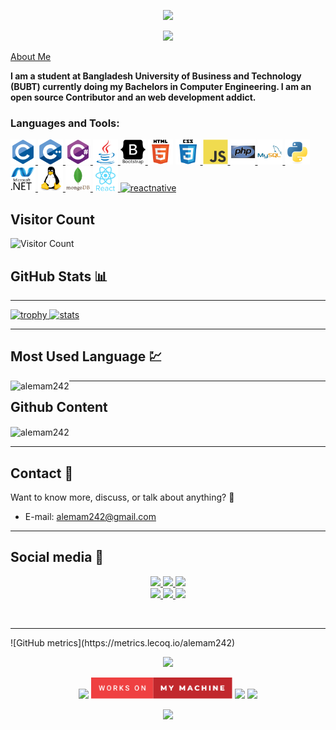 <p align="center">
  <img src="https://readme-typing-svg.herokuapp.com/?center=true&vCenter=true&color=2AF781FF&width=800&lines=Welcome+to+my+profile;It's+me+Alemam" />
</p>
<p align="center">
  <img src="https://readme-typing-svg.herokuapp.com/?center=true&vCenter=true&color=1ADC32FF&width=800&lines=Always+learning+new+things" />
</p>

<div>
      <a href="https://github.com/alemam242/">About Me </a>
      <p>
        <b>
          I am a student at Bangladesh University of Business and
          Technology (BUBT) currently doing my Bachelors in Computer
          Engineering. I am an open source Contributor and an web development
          addict.</b
        >
      </p>
    </div>

<h3 align="left">Languages and Tools:</h3>
<p align="left">
  <a href="https://www.cprogramming.com/" target="_blank" rel="noreferrer"> <img src="https://raw.githubusercontent.com/devicons/devicon/master/icons/c/c-original.svg" alt="c" width="40" height="40"/> </a> <a href="https://www.w3schools.com/cpp/" target="_blank" rel="noreferrer"> <img src="https://raw.githubusercontent.com/devicons/devicon/master/icons/cplusplus/cplusplus-original.svg" alt="cplusplus" width="40" height="40"/> </a><a href="https://www.w3schools.com/cs/" target="_blank" rel="noreferrer"> <img src="https://raw.githubusercontent.com/devicons/devicon/master/icons/csharp/csharp-original.svg" alt="csharp" width="40" height="40"/> </a><a href="https://www.java.com" target="_blank" rel="noreferrer"> <img src="https://raw.githubusercontent.com/devicons/devicon/master/icons/java/java-original.svg" alt="java" width="40" height="40"/> </a><a href="https://getbootstrap.com" target="_blank" rel="noreferrer"> <img src="https://raw.githubusercontent.com/devicons/devicon/master/icons/bootstrap/bootstrap-plain-wordmark.svg" alt="bootstrap" width="40" height="40"/> </a <a href="https://www.w3.org/html/" target="_blank" rel="noreferrer"> <img src="https://raw.githubusercontent.com/devicons/devicon/master/icons/html5/html5-original-wordmark.svg" alt="html5" width="40" height="40"/> </a><a href="https://www.w3schools.com/css/" target="_blank" rel="noreferrer"> <img src="https://raw.githubusercontent.com/devicons/devicon/master/icons/css3/css3-original-wordmark.svg" alt="css3" width="40" height="40"/> </a><a href="https://developer.mozilla.org/en-US/docs/Web/JavaScript" target="_blank" rel="noreferrer"> <img       src="https://raw.githubusercontent.com/devicons/devicon/master/icons/javascript/javascript-original.svg" alt="javascript" width="40" height="40"/> </a><a href="https://www.php.net" target="_blank" rel="noreferrer"> <img src="https://raw.githubusercontent.com/devicons/devicon/master/icons/php/php-original.svg" alt="php" width="40" height="40"/> </a><a href="https://www.mysql.com/" target="_blank" rel="noreferrer"> <img src="https://raw.githubusercontent.com/devicons/devicon/master/icons/mysql/mysql-original-wordmark.svg" alt="mysql" width="40" height="40"/> </a><a href="https://www.python.org" target="_blank" rel="noreferrer"> <img src="https://raw.githubusercontent.com/devicons/devicon/master/icons/python/python-original.svg" alt="python" width="40" height="40"/> </a><a href="https://dotnet.microsoft.com/" target="_blank" rel="noreferrer"> <img src="https://raw.githubusercontent.com/devicons/devicon/master/icons/dot-net/dot-net-original-wordmark.svg" alt="dotnet" width="40" height="40"/> </a><a href="https://www.linux.org/" target="_blank" rel="noreferrer"> <img src="https://raw.githubusercontent.com/devicons/devicon/master/icons/linux/linux-original.svg" alt="linux" width="40" height="40"/> </a><a href="https://www.mongodb.com/" target="_blank" rel="noreferrer"> <img src="https://raw.githubusercontent.com/devicons/devicon/master/icons/mongodb/mongodb-original-wordmark.svg" alt="mongodb" width="40" height="40"/> </a><a href="https://reactjs.org/" target="_blank" rel="noreferrer"> <img src="https://raw.githubusercontent.com/devicons/devicon/master/icons/react/react-original-wordmark.svg" alt="react" width="40" height="40"/> </a><a href="https://reactnative.dev/" target="_blank" rel="noreferrer"> <img src="https://reactnative.dev/img/header_logo.svg" alt="reactnative" width="40" height="40"/> </a>
  
</p>

## Visitor Count
![Visitor Count](https://profile-counter.glitch.me/alemam242/count.svg)

## GitHub Stats 📊
<hr>
<div align="left">
    <a href="https://github.com/ryo-ma/github-profile-trophy">
        <img width="43%" alt="trophy" src="https://github-profile-trophy.vercel.app/?username=alemam242&theme=discord&row=2&column=4"/>
    </a>
    <a href="https://github.com/anuraghazra/github-readme-stats">
        <img width="55%" alt="stats" src="https://github-readme-stats.vercel.app/api?username=alemam242&show_icons=true&count_private=true&include_all_commits=true&theme=algolia"/>
    </a>
</div>
<hr>

## Most Used Language 💹
<p><img align="left" src="https://github-readme-stats.vercel.app/api/top-langs?username=alemam242&show_icons=true&locale=en&layout=compact" alt="alemam242" /></p>
<!--<p>&nbsp;<img align="center" src="https://github-readme-stats.vercel.app/api?username=alemam242&show_icons=true&locale=en" alt="alemam242" /></p>-->

<hr>

## Github Content
<p><img align="center" src="https://github-readme-streak-stats.herokuapp.com/?user=alemam242&" alt="alemam242" /></p>

<hr>

## Contact 📧

Want to know more, discuss, or talk about anything? 💬
- E-mail: alemam242@gmail.com

<hr>

## Social media 📱

<p align="center">

  <a href="https://twitter.com/MdAlEmam2" target="_blank" rel="noopener noreferrer">
    <img src="https://img.shields.io/badge/Twitter-Al%20Emam-blue?logo=twitter&logoColor=blue&color=blue" />
  </a>

  <a href="https://gitlab.com/" target="_blank" rel="noopener noreferrer">
    <img src="https://img.shields.io/badge/GitLab-alemam242-orange?logo=gitlab&logoColor=orange&color=orange" />
  </a>
  
  <a href="https://www.youtube.com/" target="_blank" rel="noopener noreferrer">
    <img src="https://img.shields.io/badge/YouTube-Al%20Emam-yellow?logo=youtube&logoColor=red&color=yellow" />
  </a>

  <br />

  <a href="https://www.quora.com/profile/alemam242" target="_blank" rel="noopener noreferrer">
    <img src="https://img.shields.io/badge/Quora-Al Emam-darkred?logo=quora&logoColor=red&color=darkred" />
  </a>

  <a href="https://dev.to/alemam242" target="_blank" rel="noopener noreferrer">
    <img src="https://img.shields.io/badge/DEV.TO-alemam242-black?logo=dev.to&logoColor=white&color=white" />
  </a>

  <a href="https://stackoverflow.com/" target="_blank" rel="noopener noreferrer">
    <img src="https://img.shields.io/badge/StackOverflow-AL%20Emam-orange?logo=stackoverflow&logoColor=orange&color=purple" />
  </a>
</p>

<br/>
<hr>
![GitHub metrics](https://metrics.lecoq.io/alemam242)

<p align="center">
  <img src="https://readme-typing-svg.herokuapp.com/?center=true&vCenter=true&color=016EEA&width=800&lines=This+page+is+best+viewed+in+dark+mode.;Hope+you+enjoy!;Now+we+both+probably+need+to+get+back+to+coding" />
</p>

<p align="center">
  <img height="33.9px" src="https://forthebadge.com/images/badges/built-with-love.svg">
  <img height="33.9px" src="https://github.com/8BitJonny/8BitJonny/blob/master/worksOnMyMachine.svg">
  <img height="33.9px" src="https://forthebadge.com/images/badges/powered-by-black-magic.svg">
  <img height="33.9px" src="https://forthebadge.com/images/badges/makes-people-smile.svg">
</p>
<p align="center">
  <img src="https://readme-typing-svg.herokuapp.com/?center=true&vCenter=true&color=2AF781FF&width=800&lines=Thanks+for+visiting!" />
</p>
